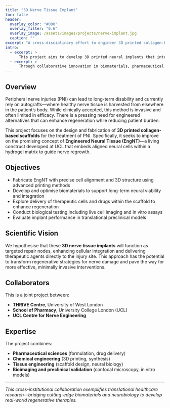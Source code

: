```yaml
---
title: "3D Nerve Tissue Implant"
toc: false
header:
  overlay_color: "#000"
  overlay_filter: "0.6"
  overlay_image: /assets/images/projects/nerve-implant.jpg
  caption: ""
excerpt: "A cross-disciplinary effort to engineer 3D printed collagen-based implants for repairing peripheral nerve injuries."
intro: 
  - excerpt: >
      This project aims to develop 3D printed neural implants that integrate therapeutic cells and materials to support peripheral nerve regeneration.
  - excerpt: >
      Through collaborative innovation in biomaterials, pharmaceutical engineering, and neural tissue design, the project advances the future of nerve repair.
---
```


## Overview

Peripheral nerve injuries (PNI) can lead to long-term disability and currently rely on autografts—where healthy nerve tissue is harvested from elsewhere in the patient’s body. While clinically accepted, this method is invasive and often limited in efficacy. There is a pressing need for engineered alternatives that can enhance regeneration while reducing patient burden.

This project focuses on the design and fabrication of **3D printed collagen-based scaffolds** for the treatment of PNI. Specifically, it seeks to improve on the promising concept of **Engineered Neural Tissue (EngNT)**—a living construct developed at UCL that embeds aligned neural cells within a hydrogel matrix to guide nerve regrowth.

## Objectives

- Fabricate EngNT with precise cell alignment and 3D structure using advanced printing methods  
- Develop and optimise biomaterials to support long-term neural viability and integration  
- Explore delivery of therapeutic cells and drugs within the scaffold to enhance regeneration  
- Conduct biological testing including live cell imaging and in vitro assays  
- Evaluate implant performance in translational preclinical models  

## Scientific Vision

We hypothesise that these **3D nerve tissue implants** will function as targeted repair nodes, enhancing cellular integration and delivering therapeutic agents directly to the injury site. This approach has the potential to transform regenerative strategies for nerve damage and pave the way for more effective, minimally invasive interventions.

## Collaborators

This is a joint project between:

- **THRIVE Centre**, University of West London  
- **School of Pharmacy**, University College London (UCL)  
- **UCL Centre for Nerve Engineering**

## Expertise

The project combines:
- **Pharmaceutical sciences** (formulation, drug delivery)
- **Chemical engineering** (3D printing, synthesis)
- **Tissue engineering** (scaffold design, neural biology)
- **Bioimaging and preclinical validation** (confocal microscopy, in vitro models)

---

*This cross-institutional collaboration exemplifies translational healthcare research—bridging cutting-edge biomaterials and neurobiology to develop real-world regenerative therapies.*